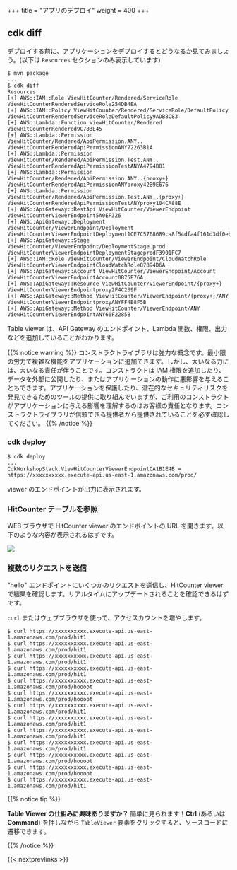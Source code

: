 +++
title = "アプリのデプロイ"
weight = 400
+++

## cdk diff

デプロイする前に、アプリケーションをデプロイするとどうなるか見てみましょう。(以下は `Resources` セクションのみ表示しています)

```
$ mvn package
...
$ cdk diff
Resources
[+] AWS::IAM::Role ViewHitCounter/Rendered/ServiceRole ViewHitCounterRenderedServiceRole254DB4EA
[+] AWS::IAM::Policy ViewHitCounter/Rendered/ServiceRole/DefaultPolicy ViewHitCounterRenderedServiceRoleDefaultPolicy9ADB8C83
[+] AWS::Lambda::Function ViewHitCounter/Rendered ViewHitCounterRendered9C783E45
[+] AWS::Lambda::Permission ViewHitCounter/Rendered/ApiPermission.ANY.. ViewHitCounterRenderedApiPermissionANY72263B1A
[+] AWS::Lambda::Permission ViewHitCounter/Rendered/ApiPermission.Test.ANY.. ViewHitCounterRenderedApiPermissionTestANYA4794B81
[+] AWS::Lambda::Permission ViewHitCounter/Rendered/ApiPermission.ANY..{proxy+} ViewHitCounterRenderedApiPermissionANYproxy42B9E676
[+] AWS::Lambda::Permission ViewHitCounter/Rendered/ApiPermission.Test.ANY..{proxy+} ViewHitCounterRenderedApiPermissionTestANYproxy104CA88E
[+] AWS::ApiGateway::RestApi ViewHitCounter/ViewerEndpoint ViewHitCounterViewerEndpoint5A0EF326
[+] AWS::ApiGateway::Deployment ViewHitCounter/ViewerEndpoint/Deployment ViewHitCounterViewerEndpointDeployment1CE7C5768689ca8f54dfa4f161d3df0ebffcdcff
[+] AWS::ApiGateway::Stage ViewHitCounter/ViewerEndpoint/DeploymentStage.prod ViewHitCounterViewerEndpointDeploymentStageprodF3901FC7
[+] AWS::IAM::Role ViewHitCounter/ViewerEndpoint/CloudWatchRole ViewHitCounterViewerEndpointCloudWatchRole87B94D6A
[+] AWS::ApiGateway::Account ViewHitCounter/ViewerEndpoint/Account ViewHitCounterViewerEndpointAccount0B75E76A
[+] AWS::ApiGateway::Resource ViewHitCounter/ViewerEndpoint/{proxy+} ViewHitCounterViewerEndpointproxy2F4C239F
[+] AWS::ApiGateway::Method ViewHitCounter/ViewerEndpoint/{proxy+}/ANY ViewHitCounterViewerEndpointproxyANYFF4B8F5B
[+] AWS::ApiGateway::Method ViewHitCounter/ViewerEndpoint/ANY ViewHitCounterViewerEndpointANY66F2285B
```

Table viewer は、API Gateway のエンドポイント、Lambda 関数、権限、出力などを追加していることがわかります。

{{% notice warning %}}
コンストラクトライブラリは強力な概念です。最小限の労力で複雑な機能をアプリケーションに追加できます。しかし、大いなる力には、大いなる責任が伴うことです。コンストラクトは IAM 権限を追加したり、データを外部に公開したり、またはアプリケーションの動作に悪影響を与えることもできます。アプリケーションを保護したり、潜在的なセキュリティリスクを発見できるためのツールの提供に取り組んでいますが、ご利用のコンストラクトがアプリケーションに与える影響を理解するのはお客様の責任となります。コンストラクトライブラリが信頼できる提供者から提供されていることを必ず確認してください。
{{% /notice %}}


### cdk deploy

```
$ cdk deploy
...
CdkWorkshopStack.ViewHitCounterViewerEndpointCA1B1E4B = https://xxxxxxxxxx.execute-api.us-east-1.amazonaws.com/prod/
```

viewer のエンドポイントが出力に表示されます。

### HitCounter テーブルを参照

WEB ブラウザで HitCounter viewer のエンドポイントの URL を開きます。以下のような内容が表示されるはずです。

![](./viewer1.png)

### 複数のリクエストを送信

"hello" エンドポイントにいくつかのリクエストを送信し、HitCounter viewer で結果を確認します。リアルタイムにアップデートされることを確認できるはずです。

`curl` またはウェブブラウザを使って、アクセスカウントを増やします。

```
$ curl https://xxxxxxxxxx.execute-api.us-east-1.amazonaws.com/prod/hit1
$ curl https://xxxxxxxxxx.execute-api.us-east-1.amazonaws.com/prod/hit1
$ curl https://xxxxxxxxxx.execute-api.us-east-1.amazonaws.com/prod/hit1
$ curl https://xxxxxxxxxx.execute-api.us-east-1.amazonaws.com/prod/hit1
$ curl https://xxxxxxxxxx.execute-api.us-east-1.amazonaws.com/prod/hoooot
$ curl https://xxxxxxxxxx.execute-api.us-east-1.amazonaws.com/prod/hoooot
$ curl https://xxxxxxxxxx.execute-api.us-east-1.amazonaws.com/prod/hit1
$ curl https://xxxxxxxxxx.execute-api.us-east-1.amazonaws.com/prod/hit1
$ curl https://xxxxxxxxxx.execute-api.us-east-1.amazonaws.com/prod/hit1
$ curl https://xxxxxxxxxx.execute-api.us-east-1.amazonaws.com/prod/hit1
$ curl https://xxxxxxxxxx.execute-api.us-east-1.amazonaws.com/prod/hoooot
$ curl https://xxxxxxxxxx.execute-api.us-east-1.amazonaws.com/prod/hoooot
$ curl https://xxxxxxxxxx.execute-api.us-east-1.amazonaws.com/prod/hit1
```

{{% notice tip %}}

**Table Viewer の仕組みに興味ありますか？** 簡単に見られます！**Ctrl** (あるいは **Command**) を押しながら `TableViewer` 要素をクリックすると、ソースコードに遷移できます。

{{% /notice %}}

{{< nextprevlinks >}}